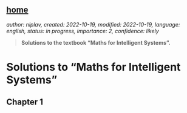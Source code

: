 [home](./index.md)
-------------------

*author: niplav, created: 2022-10-19, modified: 2022-10-19, language: english, status: in progress, importance: 2, confidence: likely*

> __Solutions to the textbook “Maths for Intelligent Systems”.__

Solutions to “Maths for Intelligent Systems”
=============================================

Chapter 1
----------
